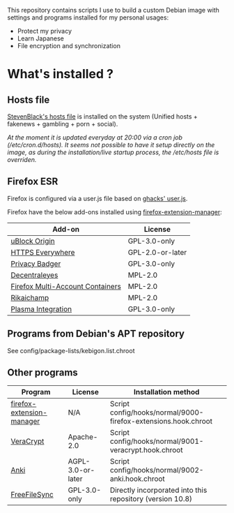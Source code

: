 This repository contains scripts I use to build a custom Debian image with settings and programs installed for my personal usages:
* Protect my privacy
* Learn Japanese
* File encryption and synchronization


# What's installed ?

## Hosts file

[StevenBlack's hosts file][1] is installed on the system (Unified hosts + fakenews + gambling + porn + social).

*At the moment it is updated everyday at 20:00 via a cron job (/etc/cron.d/hosts). It seems not possible to have it setup directly on the image, as during the installation/live startup process, the /etc/hosts file is overriden.*

## Firefox ESR

Firefox is configured via a user.js file based on [ghacks' user.js][2].

Firefox have the below add-ons installed using [firefox-extension-manager][3]:

| Add-on                                 | License          |
| -------------------------------------- | ---------------- |
| [uBlock Origin][4]                     | GPL-3.0-only     |
| [HTTPS Everywhere][5]                  | GPL-2.0-or-later |
| [Privacy Badger][6]                    | GPL-3.0-only     |
| [Decentraleyes][7]                     | MPL-2.0          |
| [Firefox Multi-Account Containers][8]  | MPL-2.0          |
| [Rikaichamp][9]                        | MPL-2.0          |
| [Plasma Integration][10]               | GPL-3.0-only     |

## Programs from Debian's APT repository

See config/package-lists/kebigon.list.chroot

## Other programs

| Program                        | License           | Installation method                                            |
| ------------------------------ | ----------------- | -------------------------------------------------------------- |
| [firefox-extension-manager][3] | N/A               | Script config/hooks/normal/9000-firefox-extensions.hook.chroot |
| [VeraCrypt][11]                | Apache-2.0        | Script config/hooks/normal/9001-veracrypt.hook.chroot          |
| [Anki][12]                     | AGPL-3.0-or-later | Script config/hooks/normal/9002-anki.hook.chroot               |
| [FreeFileSync][13]             | GPL-3.0-only      | Directly incorporated into this repository (version 10.8)      |


[1]: https://github.com/StevenBlack/hosts
[2]: https://github.com/ghacksuserjs/ghacks-user.js
[3]: https://github.com/NicolasBernaerts/ubuntu-scripts
[4]: https://addons.mozilla.org/ja/firefox/addon/ublock-origin
[5]: https://addons.mozilla.org/ja/firefox/addon/https-everywhere
[6]: https://addons.mozilla.org/ja/firefox/addon/privacy-badger17
[7]: https://addons.mozilla.org/ja/firefox/addon/decentraleyes
[8]: https://addons.mozilla.org/ja/firefox/addon/multi-account-containers
[9]: https://addons.mozilla.org/ja/firefox/addon/rikaichamp
[10]: https://addons.mozilla.org/ja/firefox/addon/plasma-integration
[11]: https://www.veracrypt.fr
[12]: https://apps.ankiweb.net/
[13]: https://freefilesync.org/

